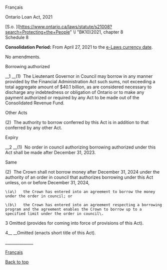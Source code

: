 [<a id="Top"></a>Français](http://www.ontario.ca/fr/lois/loi/21o08)

Ontario Loan Act, 2021

[S\.o\. ](https://www.ontario.ca/laws/statute/s21008?search=Protecting+the+People" \l "BK10)2021, chapter 8  
Schedule 8

__Consolidation Period:__ From April 27, 2021 to the [e\-Laws currency date](http://www.e-laws.gov.on.ca/navigation?file=currencyDates&lang=en)\.

No amendments\.

<a id="BK10"></a><a id="BK34"></a>Borrowing authorized

__1 __\(1\)  The Lieutenant Governor in Council may borrow in any manner provided by the Financial Administration Act such sums, not exceeding a total aggregate amount of $40\.1 billion, as are considered necessary to discharge any indebtedness or obligation of Ontario or to make any payment authorized or required by any Act to be made out of the Consolidated Revenue Fund\.

Other Acts

\(2\)  The authority to borrow conferred by this Act is in addition to that conferred by any other Act\.

Expiry

__2 __\(1\)  No order in council authorizing borrowing authorized under this Act shall be made after December 31, 2023\.

Same

\(2\)  The Crown shall not borrow money after December 31, 2024 under the authority of an order in council that authorizes borrowing under this Act unless, on or before December 31, 2024,

	\(a\)	the Crown has entered into an agreement to borrow the money under the order in council; or

	\(b\)	the Crown has entered into an agreement respecting a borrowing program and the agreement enables the Crown to borrow up to a specified limit under the order in council\.

3 Omitted \(provides for coming into force of provisions of this Act\)\.

4__ __Omitted \(enacts short title of this Act\)\.

<a id="BK11"></a><a id="BK35"></a>\_\_\_\_\_\_\_\_\_\_\_\_\_\_

[Français](http://www.ontario.ca/fr/lois/loi/21o08)

[Back to top](#Top)

